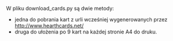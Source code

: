 W pliku download_cards.py są dwie metody:
- jedna do pobrania kart z urli wcześniej wygenerowanych przez http://www.hearthcards.net/
- druga do ułożenia po 9 kart na każdej stronie A4 do druku.
